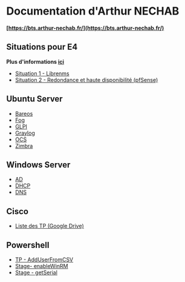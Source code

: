 # Documentation d'Arthur NECHAB
**[https://bts.arthur-nechab.fr/](https://bts.arthur-nechab.fr/)**

## Situations pour E4

**Plus d'informations [ici](https://bts.arthur-nechab.fr/e4/)**

* [Situation 1 - Librenms](ubuntu/librenms.md)
* [Situation 2 - Redondance et haute disponibilité (pfSense)](pfsense/carp.md)

<!---
## pfSense
* [Configuration](pfsense/configuration.md)
* [DHCP](pfsense/dhcp.md)
* [DMZ](pfsense/dmz.md)
* [IPsec](pfsense/ipsec.md)
* [Nat](pfsense/nat.md)
* [Roadwarrior](pfsense/roadwarrior.md)
-->

## Ubuntu Server

* [Bareos](ubuntu/bareos.md)
* [Fog](ubuntu/fog.md)
* [GLPI](ubuntu/glpi.md)
* [Graylog](ubuntu/graylog.md)
* [OCS](ubuntu/ocs.md)
* [Zimbra](ubuntu/zimbra.md)

## Windows Server

* [AD](windows/ad.md)
* [DHCP](windows/dhcp.md)
* [DNS](windows/dns.md)

## Cisco

* [Liste des TP (Google Drive)](https://drive.google.com/drive/folders/1Y7V_2L8eUmU-pqxRRKOISrLQv8-3xCnz?usp=sharing)

## Powershell

* [TP - AddUserFromCSV](powershell/AddUserFromCSV.md)
* [Stage- enableWinRM](powershell/enableWinRM.md)
* [Stage - getSerial](powershell/getSerial.md)
